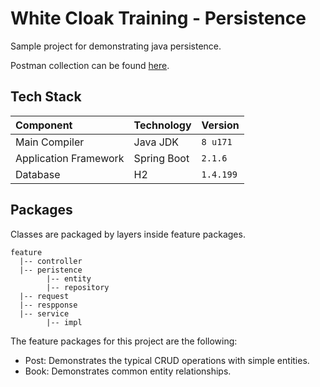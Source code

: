 # White Cloak Training - Persistence
Sample project for demonstrating java persistence. 

Postman collection can be found [here](https://www.getpostman.com/collections/66084009cc58d59baad4). 

## Tech Stack

| Component | Technology | Version |
|:----|:----|:----|
| Main Compiler | Java JDK | `8 u171` |
| Application Framework | Spring Boot | `2.1.6` |
| Database | H2 | `1.4.199` |

## Packages
Classes are packaged by layers inside feature packages.

```
feature
  |-- controller
  |-- peristence
        |-- entity
        |-- repository
  |-- request
  |-- respponse
  |-- service
        |-- impl
```

The feature packages for this project are the following:

- Post: Demonstrates the typical CRUD operations with simple entities.
- Book: Demonstrates common entity relationships. 
